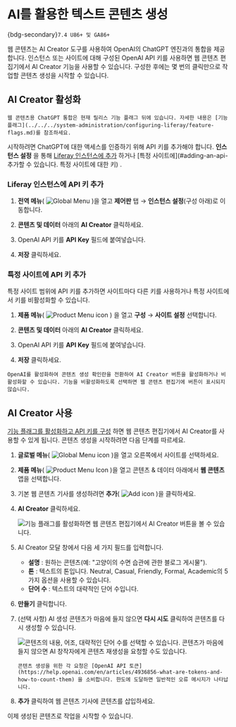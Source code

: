 # AI를 활용한 텍스트 콘텐츠 생성

{bdg-secondary}`7.4 U86+ 및 GA86+`

웹 콘텐츠는 AI Creator 도구를 사용하여 OpenAI의 ChatGPT 엔진과의 통합을 제공합니다. 인스턴스 또는 사이트에 대해 구성된 OpenAI API 키를 사용하면 웹 콘텐츠 편집기에서 AI Creator 기능을 사용할 수 있습니다. 구성한 후에는 몇 번의 클릭만으로 작업할 콘텐츠 생성을 시작할 수 있습니다.

## AI Creator 활성화

```{important}
웹 콘텐츠용 ChatGPT 통합은 현재 릴리스 기능 플래그 뒤에 있습니다. 자세한 내용은 [기능 플래그](../../../system-administration/configuring-liferay/feature-flags.md)를 참조하세요.
```

시작하려면 ChatGPT에 대한 액세스를 인증하기 위해 API 키를 추가해야 합니다. **인스턴스 설정** 을 통해 [Liferay 인스턴스에 추가](#adding-an-api-key-to-a-liferay-instance) 하거나 [특정 사이트에](#adding-an-api- 추가할 수 있습니다. 특정 사이트에 대한 키) .

### Liferay 인스턴스에 API 키 추가

1. **전역 메뉴**( ![Global Menu](../../../images/icon-applications-menu.png) )을 열고 **제어판** 탭 &rarr; **인스턴스 설정**(구성 아래)로 이동합니다.

1. **콘텐츠 및 데이터** 아래의 **AI Creator** 클릭하세요.

1. OpenAI API 키를 **API Key** 필드에 붙여넣습니다.

1. **저장** 클릭하세요.

### 특정 사이트에 API 키 추가

특정 사이트 범위에 API 키를 추가하면 사이트마다 다른 키를 사용하거나 특정 사이트에서 키를 비활성화할 수 있습니다.

1. **제품 메뉴**( ![Product Menu icon](../../../images/icon-product-menu.png) ) 을 열고 **구성** &rarr; **사이트 설정** 선택합니다.

1. **콘텐츠 및 데이터** 아래의 **AI Creator** 클릭하세요.

1. OpenAI API 키를 **API Key** 필드에 붙여넣습니다.

1. **저장** 클릭하세요.

```{note}
OpenAI를 활성화하여 콘텐츠 생성 확인란을 전환하여 AI Creator 버튼을 활성화하거나 비활성화할 수 있습니다. 기능을 비활성화하도록 선택하면 웹 콘텐츠 편집기에 버튼이 표시되지 않습니다.
```

## AI Creator 사용

[기능 플래그를 활성화하고 API 키를 구성](#enabling-ai-creator) 하면 웹 콘텐츠 편집기에서 AI Creator를 사용할 수 있게 됩니다. 콘텐츠 생성을 시작하려면 다음 단계를 따르세요.

1. **글로벌 메뉴**( ![Global Menu icon](../../../images/icon-applications-menu.png) )을 열고 오른쪽에서 사이트를 선택하세요.

1. **제품 메뉴**( ![Product Menu Icon](../../../images/icon-product-menu.png) )을 열고 콘텐츠 & 데이터 아래에서 **웹 콘텐츠** 앱을 선택합니다.

1. 기본 웹 콘텐츠 기사를 생성하려면 **추가**( ![Add icon](../../../images/icon-add.png) )을 클릭하세요.

1. **AI Creator** 클릭하세요.
   
   ![기능 플래그를 활성화하면 웹 콘텐츠 편집기에서 AI Creator 버튼을 볼 수 있습니다.](./generating-text-content-using-ai/images/01.png)

1. AI Creator 모달 창에서 다음 세 가지 필드를 입력합니다.

    * **설명** : 원하는 콘텐츠(예: "고양이의 수면 습관에 관한 블로그 게시물").
    * **톤** : 텍스트의 톤입니다. Neutral, Casual, Friendly, Formal, Academic의 5가지 옵션을 사용할 수 있습니다.
    * **단어 수** : 텍스트의 대략적인 단어 수입니다.

1. **만들기** 클릭합니다.

1. (선택 사항) AI 생성 콘텐츠가 마음에 들지 않으면 **다시 시도** 클릭하여 콘텐츠를 다시 생성할 수 있습니다.
   
   ![콘텐츠의 내용, 어조, 대략적인 단어 수를 선택할 수 있습니다. 콘텐츠가 마음에 들지 않으면 AI 창작자에게 콘텐츠 재생성을 요청할 수도 있습니다.](./generating-text-content-using-ai/images/02.png) 

    ```{important}
    콘텐츠 생성을 위한 각 요청은 [OpenAI API 토큰](https://help.openai.com/en/articles/4936856-what-are-tokens-and-how-to-count-them) 을 소비합니다. 한도에 도달하면 일반적인 오류 메시지가 나타납니다.
    ```

1. **추가** 클릭하여 웹 콘텐츠 기사에 콘텐츠를 삽입하세요.

이제 생성된 콘텐츠로 작업을 시작할 수 있습니다.
